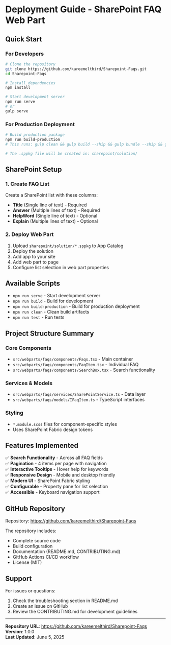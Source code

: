 # Deployment Guide - SharePoint FAQ Web Part

## Quick Start

### For Developers
```bash
# Clone the repository
git clone https://github.com/kareemelthird/Sharepoint-Faqs.git
cd Sharepoint-Faqs

# Install dependencies
npm install

# Start development server
npm run serve
# or
gulp serve
```

### For Production Deployment
```bash
# Build production package
npm run build-production
# This runs: gulp clean && gulp build --ship && gulp bundle --ship && gulp package-solution --ship

# The .sppkg file will be created in: sharepoint/solution/
```

## SharePoint Setup

### 1. Create FAQ List
Create a SharePoint list with these columns:
- **Title** (Single line of text) - Required
- **Answer** (Multiple lines of text) - Required  
- **HelpWord** (Single line of text) - Optional
- **Explain** (Multiple lines of text) - Optional

### 2. Deploy Web Part
1. Upload `sharepoint/solution/*.sppkg` to App Catalog
2. Deploy the solution
3. Add app to your site
4. Add web part to page
5. Configure list selection in web part properties

## Available Scripts

- `npm run serve` - Start development server
- `npm run build` - Build for development
- `npm run build-production` - Build for production deployment
- `npm run clean` - Clean build artifacts
- `npm run test` - Run tests

## Project Structure Summary

### Core Components
- `src/webparts/faqs/components/Faqs.tsx` - Main container
- `src/webparts/faqs/components/FaqItem.tsx` - Individual FAQ
- `src/webparts/faqs/components/SearchBox.tsx` - Search functionality

### Services & Models
- `src/webparts/faqs/services/SharePointService.ts` - Data layer
- `src/webparts/faqs/models/IFaqItem.ts` - TypeScript interfaces

### Styling
- `*.module.scss` files for component-specific styles
- Uses SharePoint Fabric design tokens

## Features Implemented

✅ **Search Functionality** - Across all FAQ fields  
✅ **Pagination** - 4 items per page with navigation  
✅ **Interactive Tooltips** - Hover help for keywords  
✅ **Responsive Design** - Mobile and desktop friendly  
✅ **Modern UI** - SharePoint Fabric styling  
✅ **Configurable** - Property pane for list selection  
✅ **Accessible** - Keyboard navigation support  

## GitHub Repository

Repository: https://github.com/kareemelthird/Sharepoint-Faqs

The repository includes:
- Complete source code
- Build configuration
- Documentation (README.md, CONTRIBUTING.md)
- GitHub Actions CI/CD workflow
- License (MIT)

## Support

For issues or questions:
1. Check the troubleshooting section in README.md
2. Create an issue on GitHub
3. Review the CONTRIBUTING.md for development guidelines

---

**Repository URL**: https://github.com/kareemelthird/Sharepoint-Faqs  
**Version**: 1.0.0  
**Last Updated**: June 5, 2025
